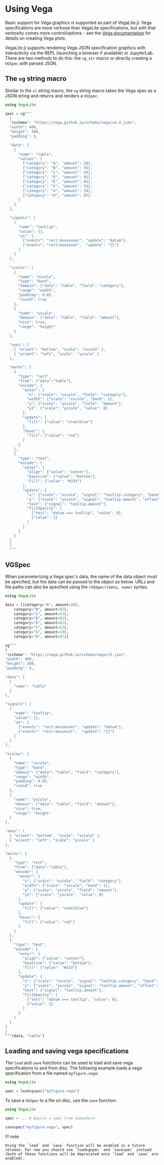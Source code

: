 # Using Vega

Basic support for Vega graphics is supported as part of VegaLite.jl.  Vega specifications are more verbose than
VegaLite specifications, but with that verbosity comes more control/options - see the [Vega documentation](https://vega.github.io/vega/docs/)
for details on creating Vega plots.

VegaLite.jl supports rendering Vega JSON specification graphics with interactivity via the REPL (launching a browser if available)
or JupyterLab.  There are two methods to do this: the `vg_str` macro or directly creating a `VGSpec` with parsed JSON.

## The `vg` string macro

Similar to the `vl` string macro, the `vg` string macro takes the Vega spec as a JSON string and returns and renders a `VGSpec`.

```julia
using VegaLite

spec = vg"""
  {
  "$schema": "https://vega.github.io/schema/vega/v4.4.json",
  "width": 400,
  "height": 200,
  "padding": 5,

  "data": [
    {
      "name": "table",
      "values": [
        {"category": "A", "amount": 28},
        {"category": "B", "amount": 55},
        {"category": "C", "amount": 43},
        {"category": "D", "amount": 91},
        {"category": "E", "amount": 81},
        {"category": "F", "amount": 53},
        {"category": "G", "amount": 19},
        {"category": "H", "amount": 87}
      ]
    }
  ],

  "signals": [
    {
      "name": "tooltip",
      "value": {},
      "on": [
        {"events": "rect:mouseover", "update": "datum"},
        {"events": "rect:mouseout",  "update": "{}"}
      ]
    }
  ],

  "scales": [
    {
      "name": "xscale",
      "type": "band",
      "domain": {"data": "table", "field": "category"},
      "range": "width",
      "padding": 0.05,
      "round": true
    },
    {
      "name": "yscale",
      "domain": {"data": "table", "field": "amount"},
      "nice": true,
      "range": "height"
    }
  ],

  "axes": [
    { "orient": "bottom", "scale": "xscale" },
    { "orient": "left", "scale": "yscale" }
  ],

  "marks": [
    {
      "type": "rect",
      "from": {"data":"table"},
      "encode": {
        "enter": {
          "x": {"scale": "xscale", "field": "category"},
          "width": {"scale": "xscale", "band": 1},
          "y": {"scale": "yscale", "field": "amount"},
          "y2": {"scale": "yscale", "value": 0}
        },
        "update": {
          "fill": {"value": "steelblue"}
        },
        "hover": {
          "fill": {"value": "red"}
        }
      }
    },
    {
      "type": "text",
      "encode": {
        "enter": {
          "align": {"value": "center"},
          "baseline": {"value": "bottom"},
          "fill": {"value": "#333"}
        },
        "update": {
          "x": {"scale": "xscale", "signal": "tooltip.category", "band": 0.5},
          "y": {"scale": "yscale", "signal": "tooltip.amount", "offset": -2},
          "text": {"signal": "tooltip.amount"},
          "fillOpacity": [
            {"test": "datum === tooltip", "value": 0},
            {"value": 1}
          ]
        }
      }
    }
  ]
  }
  """
```

## VGSpec

When parameterizing a Vega spec's data, the name of the data object must be specified, but the data can be passed to the object as below.  URLs and file paths can also be specified using the `(VGSpec)(data, name)` syntax.

```julia
using VegaLite

data = [(category="A", amount=28),
    category="B", amount=55),
    category="C", amount=43),
    category="D", amount=91),
    category="E", amount=81),
    category="F", amount=53),
    category="G", amount=19),
    category="H", amount=87)]

vg"""
{
"$schema": "https://vega.github.io/schema/vega/v5.json",
"width": 400,
"height": 200,
"padding": 5,

"data": [
  {
    "name": "table"
  }
],

"signals": [
  {
    "name": "tooltip",
    "value": {},
    "on": [
      {"events": "rect:mouseover", "update": "datum"},
      {"events": "rect:mouseout",  "update": "{}"}
    ]
  }
],

"scales": [
  {
    "name": "xscale",
    "type": "band",
    "domain": {"data": "table", "field": "category"},
    "range": "width",
    "padding": 0.05,
    "round": true
  },
  {
    "name": "yscale",
    "domain": {"data": "table", "field": "amount"},
    "nice": true,
    "range": "height"
  }
],

"axes": [
  { "orient": "bottom", "scale": "xscale" },
  { "orient": "left", "scale": "yscale" }
],

"marks": [
  {
    "type": "rect",
    "from": {"data":"table"},
    "encode": {
      "enter": {
        "x": {"scale": "xscale", "field": "category"},
        "width": {"scale": "xscale", "band": 1},
        "y": {"scale": "yscale", "field": "amount"},
        "y2": {"scale": "yscale", "value": 0}
      },
      "update": {
        "fill": {"value": "steelblue"}
      },
      "hover": {
        "fill": {"value": "red"}
      }
    }
  },
  {
    "type": "text",
    "encode": {
      "enter": {
        "align": {"value": "center"},
        "baseline": {"value": "bottom"},
        "fill": {"value": "#333"}
      },
      "update": {
        "x": {"scale": "xscale", "signal": "tooltip.category", "band": 0.5},
        "y": {"scale": "yscale", "signal": "tooltip.amount", "offset": -2},
        "text": {"signal": "tooltip.amount"},
        "fillOpacity": [
          {"test": "datum === tooltip", "value": 0},
          {"value": 1}
        ]
      }
    }
  }
]
}
"""(data, "table")

```


## Loading and saving vega specifications

The `load` and `save` functions can be used to load and save vega specifications to and from disc. The following example loads a vega specification from a file named `myfigure.vega`:

```julia
using VegaLite

spec = loadvgspec("myfigure.vega")
```

To save a `VGSpec` to a file on disc, use the `save` function:

```julia
using VegaLite

spec = ... # Aquire a spec from somewhere

savespec("myfigure.vega", spec)
```

!!! note

    Using the `load` and `save` function will be enabled in a future release. For now you should use `loadvgspec` and `savespec` instead (both of these functions will be deprecated once `load` and `save` are enabled).
